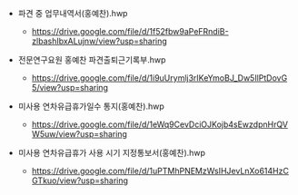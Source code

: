 * 파견 중 업무내역서(홍예찬).hwp 
  * https://drive.google.com/file/d/1f52fbw9aPeFRndiB-zlbashIbxALujnw/view?usp=sharing

* 전문연구요원 홍예찬 파견출퇴근기록부.hwp
  * https://drive.google.com/file/d/1i9uUrymlj3rIKeYmoBJ_Dw5IlPtDovG5/view?usp=sharing

* 미사용 연차유급휴가일수 통지(홍예찬).hwp
  * https://drive.google.com/file/d/1eWq9CevDciOJKojb4sEwzdpnHrQVW5uw/view?usp=sharing

* 미사용 연차유급휴가 사용 시기 지정통보서(홍예찬).hwp
  * https://drive.google.com/file/d/1uPTMhPNEMzWsIHJevLnXo614HzCGTkuo/view?usp=sharing
